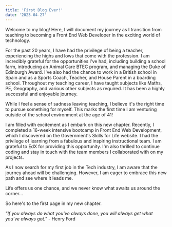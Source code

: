 ```yaml
---
title: 'First Blog Ever!'
date: '2023-04-27'
---
```


Welcome to my blog! Here, I will document my journey as I transition from teaching to becoming a Front End Web Developer in the exciting world of technology.

For the past 20 years, I have had the privilege of being a teacher, experiencing the highs and lows that come with the profession. I am incredibly grateful for the opportunities I've had, including building a school farm, introducing an Animal Care BTEC program, and managing the Duke of Edinburgh Award. I've also had the chance to work in a British school in Spain and as a Sports Coach, Teacher, and House Parent in a boarding school. Throughout my teaching career, I have taught subjects like Maths, PE, Geography, and various other subjects as required. It has been a highly successful and enjoyable journey.

While I feel a sense of sadness leaving teaching, I believe it's the right time to pursue something for myself. This marks the first time I am venturing outside of the school environment at the age of 41!

I am filled with excitement as I embark on this new chapter. Recently, I completed a 16-week intensive bootcamp in Front End Web Development, which I discovered on the Government's Skills for Life website. I had the privilege of learning from a fabulous and inspiring instructional team. I am grateful to EdX for providing this opportunity. I'm also thrilled to continue coding and stay in touch with the team members I collaborated with on my projects.

As I now search for my first job in the Tech industry, I am aware that the journey ahead will be challenging. However, I am eager to embrace this new path and see where it leads me.

Life offers us one chance, and we never know what awaits us around the corner...

So here's to the first page in my new chapter.

_"If you always do what you've always done, you will always get what you've always got."_ - Henry Ford
